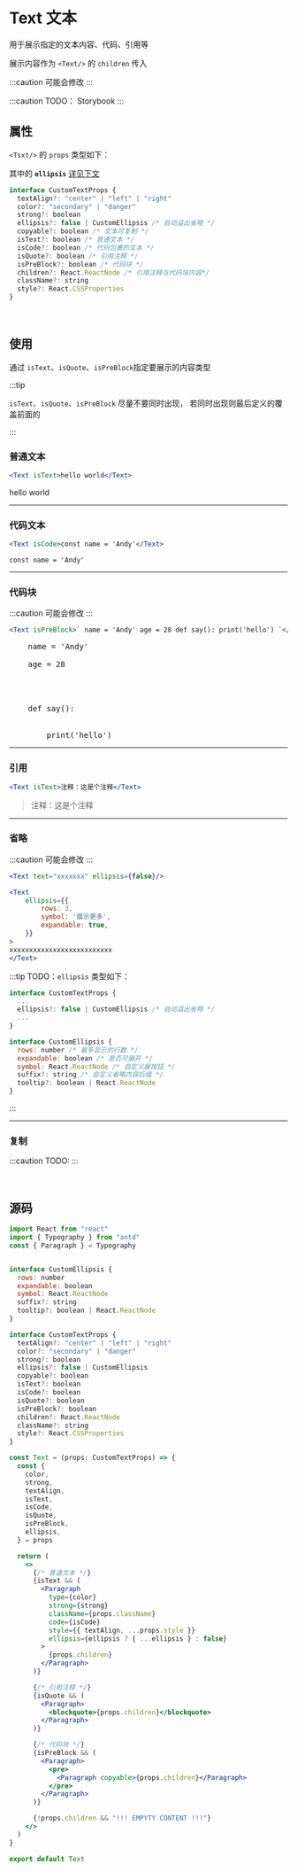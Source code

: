 # Text 文本

用于展示指定的文本内容、代码、引用等

展示内容作为 `<Text/>` 的 `children` 传入

:::caution
可能会修改
:::

:::caution TODO：
Storybook
:::

## 属性

`<Tsxt/>` 的 `props` 类型如下：

其中的 **`ellipsis`** [详见下文](#省略)

```jsx
interface CustomTextProps {
  textAlign?: "center" | "left" | "right"
  color?: "secondary" | "danger"
  strong?: boolean
  ellipsis?: false | CustomEllipsis /* 自动溢出省略 */
  copyable?: boolean /* 文本可复制 */
  isText?: boolean /* 普通文本 */
  isCode?: boolean /* 代码包裹的文本 */
  isQuote?: boolean /* 引用注释 */
  isPreBlock?: boolean /* 代码块 */
  children?: React.ReactNode /* 引用注释与代码块内容*/
  className?: string
  style?: React.CSSProperties
}
```

<br/>

## 使用

通过 `isText`、`isQuote`、`isPreBlock`指定要展示的内容类型

:::tip

`isText`、`isQuote`、`isPreBlock` 尽量不要同时出现，
若同时出现则最后定义的覆盖前面的

:::

### 普通文本

```jsx
<Text isText>hello world</Text>
```

hello world

---

### 代码文本

```jsx
<Text isCode>const name = 'Andy'</Text>
```

`const name = 'Andy'`

---

### 代码块

:::caution
可能会修改
:::

```jsx
<Text isPreBlock>` name = 'Andy' age = 28 def say(): print('hello') `</Text>
```

<pre>
    name = 'Andy'<br/>
    age = 28<br/><br/><br/>

    def say():<br/><br/>
    &nbsp;&nbsp;&nbsp;&nbsp;print('hello')
</pre>

---

### 引用

```jsx
<Text isText>注释：这是个注释</Text>
```

> 注释：这是个注释

---

### 省略

:::caution
可能会修改
:::

```jsx
<Text text="xxxxxxx" ellipsis={false}/>

<Text
    ellipsis={{
        rows: 3,
        symbol: '展示更多',
        expandable: true,
    }}
>
xxxxxxxxxxxxxxxxxxxxxxxxxx
</Text>
```

:::tip TODO：`ellipsis` 类型如下：

```jsx
interface CustomTextProps {
  ...
  ellipsis?: false | CustomEllipsis /* 自动溢出省略 */
  ...
}

interface CustomEllipsis {
  rows: number /* 最多显示的行数 */
  expandable: boolean /* 是否可展开 */
  symbol: React.ReactNode /* 自定义展按钮 */
  suffix?: string /* 自定义省略内容后缀 */
  tooltip?: boolean | React.ReactNode
}
```

:::

---

### 复制

:::caution
TODO:
:::

<br/>

## 源码

```jsx title="/src/components/Commons/Text/Text.tsx"
import React from "react"
import { Typography } from "antd"
const { Paragraph } = Typography


interface CustomEllipsis {
  rows: number
  expandable: boolean
  symbol: React.ReactNode
  suffix?: string
  tooltip?: boolean | React.ReactNode
}

interface CustomTextProps {
  textAlign?: "center" | "left" | "right"
  color?: "secondary" | "danger"
  strong?: boolean
  ellipsis?: false | CustomEllipsis
  copyable?: boolean
  isText?: boolean
  isCode?: boolean
  isQuote?: boolean
  isPreBlock?: boolean
  children?: React.ReactNode
  className?: string
  style?: React.CSSProperties
}

const Text = (props: CustomTextProps) => {
  const {
    color,
    strong,
    textAlign,
    isText,
    isCode,
    isQuote,
    isPreBlock,
    ellipsis,
  } = props

  return (
    <>
      {/* 普通文本 */}
      {isText && (
        <Paragraph
          type={color}
          strong={strong}
          className={props.className}
          code={isCode}
          style={{ textAlign, ...props.style }}
          ellipsis={ellipsis ? { ...ellipsis } : false}
        >
          {props.children}
        </Paragraph>
      )}

      {/* 引用注释 */}
      {isQuote && (
        <Paragraph>
          <blockquote>{props.children}</blockquote>
        </Paragraph>
      )}

      {/* 代码块 */}
      {isPreBlock && (
        <Paragraph>
          <pre>
            <Paragraph copyable>{props.children}</Paragraph>
          </pre>
        </Paragraph>
      )}

      {!props.children && "!!! EMPYTY CONTENT !!!"}
    </>
  )
}

export default Text
```
